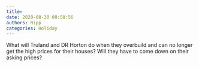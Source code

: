 ```yaml
---
title: 
date: 2020-08-30 08:50:56
authors: Ripp
categories: Holiday
---
```


 What will Truland and DR Horton do when they overbuild and can no longer get the high prices for their houses?  Will they have to come down on their asking prices?